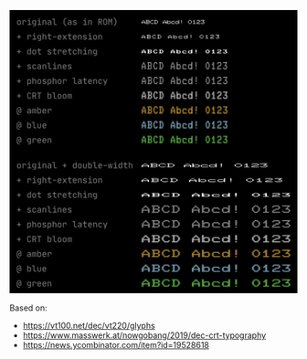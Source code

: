[![Screenshot](https://github.com/Janiczek/vt220-font-emulation/raw/main/screenshot_colors.png)](https://github.com/Janiczek/vt220-font-emulation/raw/main/screenshot_colors.png)

Based on:

- https://vt100.net/dec/vt220/glyphs
- https://www.masswerk.at/nowgobang/2019/dec-crt-typography
- https://news.ycombinator.com/item?id=19528618
